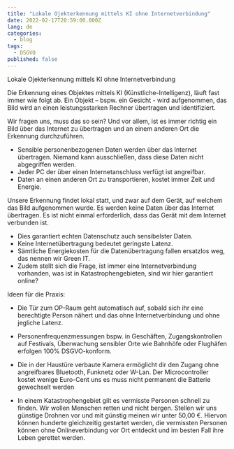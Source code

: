 ```yaml
---
title: "Lokale Ojekterkennung mittels KI ohne Internetverbindung"
date: 2022-02-17T20:59:00.000Z
lang: de
categories:
  - blog
tags:
  - DSGVO
published: false
---
```


Lokale Ojekterkennung mittels KI ohne Internetverbindung


Die Erkennung eines Objektes mittels KI (Künstliche-Intelligenz), läuft fast immer wie folgt ab. Ein Objekt – bspw. ein Gesicht - wird aufgenommen, das Bild wird an einen leistungsstarken Rechner übertragen und identifiziert. 

Wir fragen uns, muss das so sein? Und vor allem, ist es immer richtig ein Bild über das Internet zu übertragen und an einem anderen Ort die Erkennung durchzuführen.

-	Sensible personenbezogenen Daten werden über das Internet übertragen. Niemand kann ausschließen, dass diese Daten nicht abgegriffen werden.
-	Jeder PC der über einen Internetanschluss verfügt ist angreifbar.
-	Daten an einen anderen Ort zu transportieren, kostet immer Zeit und Energie.


Unsere Erkennung findet lokal statt, und zwar auf dem Gerät, auf welchem das Bild aufgenommen wurde. Es werden keine Daten über das Internet übertragen. Es ist nicht einmal erforderlich, dass das Gerät mit dem Internet verbunden ist. 

-	Dies garantiert echten Datenschutz auch sensibelster Daten. 
-	Keine Internetübertragung bedeutet geringste Latenz.
-	Sämtliche Energiekosten für die Datenübertragung fallen ersatzlos weg, das nennen wir Green IT.
-	Zudem stellt sich die Frage, ist immer eine Internetverbindung vorhanden, was ist in Katastrophengebieten, sind wir hier garantiert online?


Ideen für die Praxis:
- Die Tür zum OP-Raum geht automatisch auf, sobald sich ihr eine berechtigte Person nähert und das ohne Internetverbindung und ohne jegliche Latenz.

- Personenfrequenzmessungen bspw. in Geschäften, Zugangskontrollen auf Festivals, Überwachung sensibler Orte wie Bahnhöfe oder Flughäfen erfolgen 100% DSGVO-konform.

- Die in der Haustüre verbaute Kamera ermöglicht dir den Zugang ohne angreifbares Bluetooth, Funknetz oder W-Lan. Der Microcontroller kostet wenige Euro-Cent uns es muss nicht permanent die Batterie gewechselt werden 

- In einem Katastrophengebiet gilt es vermisste Personen schnell zu finden. Wir wollen Menschen retten und nicht bergen. Stellen wir uns günstige Drohnen vor und mit günstig meinen wir unter 50,00 €. Hiervon können hunderte gleichzeitig gestartet werden, die vermissten Personen können ohne Onlineverbindung vor Ort entdeckt und im besten Fall ihre Leben gerettet werden. 
